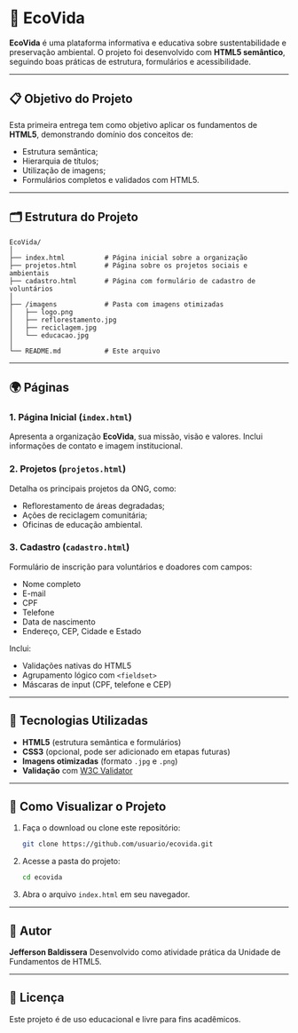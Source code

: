 # 🌱 EcoVida

**EcoVida** é uma plataforma informativa e educativa sobre sustentabilidade e preservação ambiental.
O projeto foi desenvolvido com **HTML5 semântico**, seguindo boas práticas de estrutura, formulários e acessibilidade.

---

## 📋 Objetivo do Projeto

Esta primeira entrega tem como objetivo aplicar os fundamentos de **HTML5**, demonstrando domínio dos conceitos de:

* Estrutura semântica;
* Hierarquia de títulos;
* Utilização de imagens;
* Formulários completos e validados com HTML5.

---

## 🗂️ Estrutura do Projeto

```
EcoVida/
│
├── index.html          # Página inicial sobre a organização
├── projetos.html       # Página sobre os projetos sociais e ambientais
├── cadastro.html       # Página com formulário de cadastro de voluntários
│
├── /imagens            # Pasta com imagens otimizadas
│   ├── logo.png
│   ├── reflorestamento.jpg
│   ├── reciclagem.jpg
│   └── educacao.jpg
│
└── README.md           # Este arquivo
```

---

## 🌍 Páginas

### **1. Página Inicial (`index.html`)**

Apresenta a organização **EcoVida**, sua missão, visão e valores.
Inclui informações de contato e imagem institucional.

### **2. Projetos (`projetos.html`)**

Detalha os principais projetos da ONG, como:

* Reflorestamento de áreas degradadas;
* Ações de reciclagem comunitária;
* Oficinas de educação ambiental.

### **3. Cadastro (`cadastro.html`)**

Formulário de inscrição para voluntários e doadores com campos:

* Nome completo
* E-mail
* CPF
* Telefone
* Data de nascimento
* Endereço, CEP, Cidade e Estado

Inclui:

* Validações nativas do HTML5
* Agrupamento lógico com `<fieldset>`
* Máscaras de input (CPF, telefone e CEP)

---

## 🧠 Tecnologias Utilizadas

* **HTML5** (estrutura semântica e formulários)
* **CSS3** (opcional, pode ser adicionado em etapas futuras)
* **Imagens otimizadas** (formato `.jpg` e `.png`)
* **Validação** com [W3C Validator](https://validator.w3.org/)

---

## 🚀 Como Visualizar o Projeto

1. Faça o download ou clone este repositório:

   ```bash
   git clone https://github.com/usuario/ecovida.git
   ```
2. Acesse a pasta do projeto:

   ```bash
   cd ecovida
   ```
3. Abra o arquivo `index.html` em seu navegador.

---

## 💚 Autor

**Jefferson Baldissera**
Desenvolvido como atividade prática da Unidade de Fundamentos de HTML5.

---

## 📝 Licença

Este projeto é de uso educacional e livre para fins acadêmicos.
